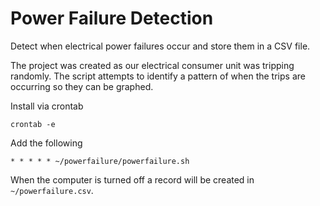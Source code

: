 # Power Failure Detection
Detect when electrical power failures occur and store them in a CSV file.

The project was created as our electrical consumer unit was tripping randomly. The script attempts to identify a pattern of when the trips are occurring so they can be graphed.

Install via crontab

    crontab -e 

Add the following

    * * * * * ~/powerfailure/powerfailure.sh
    
When the computer is turned off a record will be created in `~/powerfailure.csv`.
